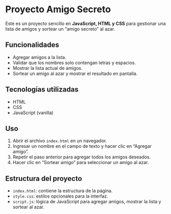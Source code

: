 # Proyecto Amigo Secreto

Este es un proyecto sencillo en **JavaScript, HTML y CSS** para gestionar una lista de amigos y sortear un “amigo secreto” al azar.

## Funcionalidades

- Agregar amigos a la lista.  
- Validar que los nombres solo contengan letras y espacios.  
- Mostrar la lista actual de amigos.  
- Sortear un amigo al azar y mostrar el resultado en pantalla.

## Tecnologías utilizadas

- HTML  
- CSS  
- JavaScript (vanilla)

## Uso

1. Abrir el archivo `index.html` en un navegador.  
2. Ingresar un nombre en el campo de texto y hacer clic en “Agregar amigo”.  
3. Repetir el paso anterior para agregar todos los amigos deseados.  
4. Hacer clic en “Sortear amigo” para seleccionar un amigo al azar.

## Estructura del proyecto

- `index.html`: contiene la estructura de la página.  
- `style.css`: estilos opcionales para la interfaz.  
- `script.js`: lógica de JavaScript para agregar amigos, mostrar la lista y sortear al azar.
